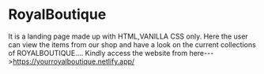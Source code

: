# RoyalBoutique
It is a landing page made up with HTML,VANILLA CSS only. Here the user can view the items from our shop and have a look on the current collections of ROYALBOUTIQUE....
Kindly access the website from here--->https://yourroyalboutique.netlify.app/
